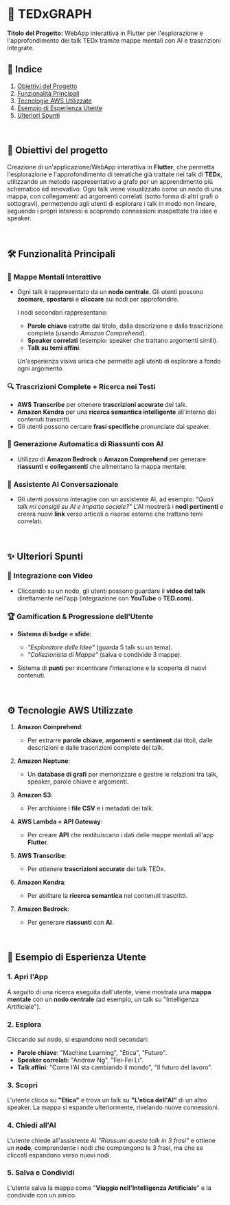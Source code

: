 # 🎯 **TEDxGRAPH**
**Titolo del Progetto:** WebApp interattiva in Flutter per l'esplorazione e l'approfondimento dei talk TEDx tramite mappe mentali con AI e trascrizioni integrate.

## 📌 **Indice**
1. [Obiettivi del Progetto](#obbiettivi-del-progetto)
2. [Funzionalità Principali](#funzionalità-principali)
3. [Tecnologie AWS Utilizzate](#tecnologie-aws-utilizzate)
4. [Esempio di Esperienza Utente](#esempio-di-esperienza-utente)
5. [Ulteriori Spunti](#ulteriori-spunti)

&nbsp;
## 🎯 **Obiettivi del progetto**
Creazione di un'applicazione/WebApp interattiva in **Flutter**, che permetta l'esplorazione e l'approfondimento di tematiche già trattate nei talk di **TEDx**, utilizzando un metodo rappresentativo a grafo per un apprendimento più schematico ed innovativo. Ogni talk viene visualizzato come un nodo di una mappa, con collegamenti ad argomenti correlati (sotto forma di altri grafi o sottogravi), permettendo agli utenti di esplorare i talk in modo non lineare, seguendo i propri interessi e scoprendo connessioni inaspettate tra idee e speaker.

&nbsp;
## 🛠️ **Funzionalità Principali**

### 🧠 **Mappe Mentali Interattive**
- Ogni talk è rappresentato da un **nodo centrale**. Gli utenti possono **zoomare**, **spostarsi** e **cliccare** sui nodi per approfondire.
  
  I nodi secondari rappresentano:
  - **Parole chiave** estratte dal titolo, dalla descrizione e dalla trascrizione completa (usando *Amazon Comprehend*).
  - **Speaker correlati** (esempio: speaker che trattano argomenti simili).
  - **Talk su temi affini**.

  Un'esperienza visiva unica che permette agli utenti di esplorare a fondo ogni argomento.

### 🔍 **Trascrizioni Complete + Ricerca nei Testi**
- **AWS Transcribe** per ottenere **trascrizioni accurate** dei talk.
- **Amazon Kendra** per una **ricerca semantica intelligente** all'interno dei contenuti trascritti.
- Gli utenti possono cercare **frasi specifiche** pronunciate dai speaker.

### 🤖 **Generazione Automatica di Riassunti con AI**
- Utilizzo di **Amazon Bedrock** o **Amazon Comprehend** per generare **riassunti** e **collegamenti** che alimentano la mappa mentale.

### 💬 **Assistente AI Conversazionale**
- Gli utenti possono interagire con un assistente AI, ad esempio:
  *"Quali talk mi consigli su AI e impatto sociale?"*
  L'AI mostrerà i **nodi pertinenti** e creerà nuovi **link** verso articoli o risorse esterne che trattano temi correlati.

&nbsp;
## ✨ **Ulteriori Spunti**

### 🎥 **Integrazione con Video**
- Cliccando su un nodo, gli utenti possono guardare il **video del talk** direttamente nell'app (integrazione con **YouTube** o **TED.com**).

### 🏆 **Gamification & Progressione dell’Utente**
- **Sistema di badge** e **sfide**:
  - *"Esploratore delle Idee"* (guarda 5 talk su un tema).
  - *"Collezionista di Mappe"* (salva e condivide 3 mappe).
  
- Sistema di **punti** per incentivare l’interazione e la scoperta di nuovi contenuti.

&nbsp;
## ⚙️ **Tecnologie AWS Utilizzate**

1. **Amazon Comprehend**:
   - Per estrarre **parole chiave**, **argomenti** e **sentiment** dai titoli, dalle descrizioni e dalle trascrizioni complete dei talk.

2. **Amazon Neptune**:
   - Un **database di grafi** per memorizzare e gestire le relazioni tra talk, speaker, parole chiave e argomenti.

3. **Amazon S3**:
   - Per archiviare i **file CSV** e i metadati dei talk.

4. **AWS Lambda + API Gateway**:
   - Per creare **API** che restituiscano i dati delle mappe mentali all'app **Flutter**.

5. **AWS Transcribe**:
   - Per ottenere **trascrizioni accurate** dei talk TEDx.

6. **Amazon Kendra**:
   - Per abilitare la **ricerca semantica** nei contenuti trascritti.

7. **Amazon Bedrock**:
   - Per generare **riassunti** con **AI**.

&nbsp;
## 🌟 **Esempio di Esperienza Utente**

### 1. **Apri l'App**
A seguito di una ricerca eseguita dall'utente, viene mostrata una **mappa mentale** con un **nodo centrale** (ad esempio, un talk su "Intelligenza Artificiale").

### 2. **Esplora**
Cliccando sul nodo, si espandono nodi secondari:
  - **Parole chiave**: "Machine Learning", "Etica", "Futuro".
  - **Speaker correlati**: "Andrew Ng", "Fei-Fei Li".
  - **Talk affini**: "Come l'AI sta cambiando il mondo", "Il futuro del lavoro".

### 3. **Scopri**
L'utente clicca su **"Etica"** e trova un talk su **"L'etica dell'AI"** di un altro speaker. La mappa si espande ulteriormente, rivelando nuove connessioni.

### 4. **Chiedi all'AI**
L'utente chiede all'assistente AI *"Riassumi questo talk in 3 frasi"* e ottiene un **nodo**, comprendente i nodi che compongono le 3 frasi, ma che se cliccati espandono verso nuovi nodi.

### 5. **Salva e Condividi**
L'utente salva la mappa come "**Viaggio nell'Intelligenza Artificiale**" e la condivide con un amico.